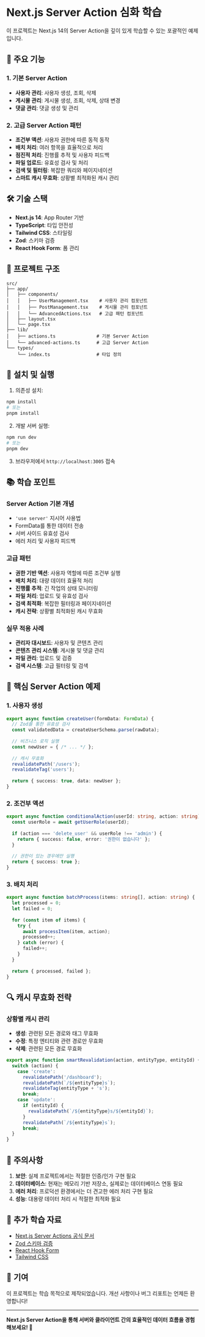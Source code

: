 # Next.js Server Action 심화 학습

이 프로젝트는 Next.js 14의 Server Action을 깊이 있게 학습할 수 있는 포괄적인 예제입니다.

## 🚀 주요 기능

### 1. 기본 Server Action
- **사용자 관리**: 사용자 생성, 조회, 삭제
- **게시물 관리**: 게시물 생성, 조회, 삭제, 상태 변경
- **댓글 관리**: 댓글 생성 및 관리

### 2. 고급 Server Action 패턴
- **조건부 액션**: 사용자 권한에 따른 동적 동작
- **배치 처리**: 여러 항목을 효율적으로 처리
- **점진적 처리**: 진행률 추적 및 사용자 피드백
- **파일 업로드**: 유효성 검사 및 처리
- **검색 및 필터링**: 복잡한 쿼리와 페이지네이션
- **스마트 캐시 무효화**: 상황별 최적화된 캐시 관리

## 🛠️ 기술 스택

- **Next.js 14**: App Router 기반
- **TypeScript**: 타입 안전성
- **Tailwind CSS**: 스타일링
- **Zod**: 스키마 검증
- **React Hook Form**: 폼 관리

## 📁 프로젝트 구조

```
src/
├── app/
│   ├── components/
│   │   ├── UserManagement.tsx    # 사용자 관리 컴포넌트
│   │   ├── PostManagement.tsx    # 게시물 관리 컴포넌트
│   │   └── AdvancedActions.tsx   # 고급 패턴 컴포넌트
│   ├── layout.tsx
│   └── page.tsx
├── lib/
│   ├── actions.ts               # 기본 Server Action
│   └── advanced-actions.ts      # 고급 Server Action
└── types/
    └── index.ts                 # 타입 정의
```

## 🔧 설치 및 실행

1. 의존성 설치:
```bash
npm install
# 또는
pnpm install
```

2. 개발 서버 실행:
```bash
npm run dev
# 또는
pnpm dev
```

3. 브라우저에서 `http://localhost:3005` 접속

## 📚 학습 포인트

### Server Action 기본 개념
- `'use server'` 지시어 사용법
- FormData를 통한 데이터 전송
- 서버 사이드 유효성 검사
- 에러 처리 및 사용자 피드백

### 고급 패턴
- **권한 기반 액션**: 사용자 역할에 따른 조건부 실행
- **배치 처리**: 대량 데이터 효율적 처리
- **진행률 추적**: 긴 작업의 상태 모니터링
- **파일 처리**: 업로드 및 유효성 검사
- **검색 최적화**: 복잡한 필터링과 페이지네이션
- **캐시 전략**: 상황별 최적화된 캐시 무효화

### 실무 적용 사례
- **관리자 대시보드**: 사용자 및 콘텐츠 관리
- **콘텐츠 관리 시스템**: 게시물 및 댓글 관리
- **파일 관리**: 업로드 및 검증
- **검색 시스템**: 고급 필터링 및 검색

## 🎯 핵심 Server Action 예제

### 1. 사용자 생성
```typescript
export async function createUser(formData: FormData) {
  // Zod를 통한 유효성 검사
  const validatedData = createUserSchema.parse(rawData);
  
  // 비즈니스 로직 실행
  const newUser = { /* ... */ };
  
  // 캐시 무효화
  revalidatePath('/users');
  revalidateTag('users');
  
  return { success: true, data: newUser };
}
```

### 2. 조건부 액션
```typescript
export async function conditionalAction(userId: string, action: string) {
  const userRole = await getUserRole(userId);
  
  if (action === 'delete_user' && userRole !== 'admin') {
    return { success: false, error: '권한이 없습니다' };
  }
  
  // 권한이 있는 경우에만 실행
  return { success: true };
}
```

### 3. 배치 처리
```typescript
export async function batchProcess(items: string[], action: string) {
  let processed = 0;
  let failed = 0;
  
  for (const item of items) {
    try {
      await processItem(item, action);
      processed++;
    } catch (error) {
      failed++;
    }
  }
  
  return { processed, failed };
}
```

## 🔍 캐시 무효화 전략

### 상황별 캐시 관리
- **생성**: 관련된 모든 경로와 태그 무효화
- **수정**: 특정 엔티티와 관련 경로만 무효화
- **삭제**: 관련된 모든 경로 무효화

```typescript
export async function smartRevalidation(action, entityType, entityId) {
  switch (action) {
    case 'create':
      revalidatePath('/dashboard');
      revalidatePath(`/${entityType}s`);
      revalidateTag(entityType + 's');
      break;
    case 'update':
      if (entityId) {
        revalidatePath(`/${entityType}s/${entityId}`);
      }
      revalidatePath(`/${entityType}s`);
      break;
  }
}
```

## 🚨 주의사항

1. **보안**: 실제 프로젝트에서는 적절한 인증/인가 구현 필요
2. **데이터베이스**: 현재는 메모리 기반 저장소, 실제로는 데이터베이스 연동 필요
3. **에러 처리**: 프로덕션 환경에서는 더 견고한 에러 처리 구현 필요
4. **성능**: 대용량 데이터 처리 시 적절한 최적화 필요

## 📖 추가 학습 자료

- [Next.js Server Actions 공식 문서](https://nextjs.org/docs/app/building-your-application/data-fetching/server-actions-and-mutations)
- [Zod 스키마 검증](https://zod.dev/)
- [React Hook Form](https://react-hook-form.com/)
- [Tailwind CSS](https://tailwindcss.com/)

## 🤝 기여

이 프로젝트는 학습 목적으로 제작되었습니다. 개선 사항이나 버그 리포트는 언제든 환영합니다!

---

**Next.js Server Action을 통해 서버와 클라이언트 간의 효율적인 데이터 흐름을 경험해보세요! 🚀**
